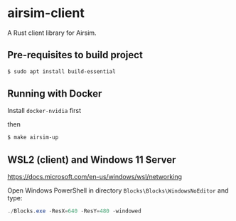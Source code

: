 # airsim-client
A Rust client library for Airsim.

## Pre-requisites to build project

```sh
$ sudo apt install build-essential
```

## Running with Docker

Install `docker-nvidia` first

then

```sh
$ make airsim-up
```

## WSL2 (client) and Windows 11 Server

https://docs.microsoft.com/en-us/windows/wsl/networking

Open Windows PowerShell in directory `Blocks\Blocks\WindowsNoEditor` and type:

```PowerShell
./Blocks.exe -ResX=640 -ResY=480 -windowed
```
